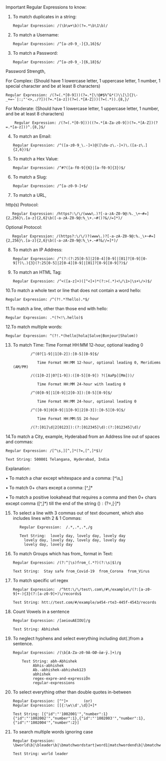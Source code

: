 Important Regular Expressions to know:

1. To match duplicates in a string: 

	   Regular Expression: /(\b\w+\b)(?=.*\b\1\b)/

2. To match a Username:   

	   Regular Expression: /^[a-z0-9_-]{3,16}$/

3. To match a Password: 

	   Regular Expression: /^[a-z0-9_-]{6,18}$/

Password Strength, 

For Complex: (Should have 1 lowercase letter, 1 uppercase letter, 1 number, 1 special character and be at least 8 characters)
    
	Regular Expression: /(?=(.*[0-9]))(?=.*[\!@#$%^&*()\\[\]{}\-_+=~`|:;"'<>,./?])(?=.*[a-z])(?=(.*[A-Z]))(?=(.*)).{8,}/ 

For Moderate: (Should have 1 lowercase letter, 1 uppercase letter, 1 number, and be at least 8   characters)
    
        Regular Expression: /(?=(.*[0-9]))((?=.*[A-Za-z0-9])(?=.*[A-Z])(?=.*[a-z]))^.{8,}$/

4. To match an Email: 

	   Regular Expression: /^([a-z0-9_\.-]+)@([\da-z\.-]+)\.([a-z\.]{2,6})$/

5. To match a Hex Value:

	   Regular Expression: /^#?([a-f0-9]{6}|[a-f0-9]{3})$/

6. To match a Slug:

	   Regular Expression: /^[a-z0-9-]+$/

7. To match a URL, 

http(s) Protocol: 

	   Regular Expression: /https?:\/\/(www\.)?[-a-zA-Z0-9@:%._\+~#=]{2,256}\.[a-z]{2,6}\b([-a-zA-Z0-9@:%_\+.~#()?&//=]*)/ 

Optional Protocol:

	   Regular Expression: /(https?:\/\/)?(www\.)?[-a-zA-Z0-9@:%._\+~#=]{2,256}\.[a-z]{2,6}\b([-a-zA-Z0-9@:%_\+.~#?&//=]*)/ 

8. To match an IP Address: 

	   Regular Expression: /^(?:(?:25[0-5]|2[0-4][0-9]|[01]?[0-9][0-9]?)\.){3}(?:25[0-5]|2[0-4][0-9]|[01]?[0-9][0-9]?)$/

9. To match an HTML Tag:

	   Regular Expression: /^<([a-z]+)([^<]+)*(?:>(.*)<\/\1>|\s+\/>)$/

10.To match a whole text or line that does not contain a word hello:  

	Regular Expression: /^(?!.*?hello).*$/  

11.To match a line, other than those end with hello: 

	Regular Expression: .*(?<!\.hello)$ 

12.To match multiple words:

	Regular Expression: ^(?!.*(hello|hola|Salve|Bonjour|Shalom))

13. To match Time: Time Format HH:MM 12-hour, optional leading 0

                /^(0?[1-9]|1[0-2]):[0-5][0-9]$/
		
                   Time Format HH:MM 12-hour, optional leading 0, Meridiems (AM/PM)
		   
                /((1[0-2]|0?[1-9]):([0-5][0-9]) ?([AaPp][Mm]))/
		
                   Time Format HH:MM 24-hour with leading 0
		   
                /^(0[0-9]|1[0-9]|2[0-3]):[0-5][0-9]$/
		
                   Time Format HH:MM 24-hour, optional leading 0
		   
                /^([0-9]|0[0-9]|1[0-9]|2[0-3]):[0-5][0-9]$/
		
                   Time Format HH:MM:SS 24-hour
		   
                /(?:[01]\d|2[0123]):(?:[012345]\d):(?:[012345]\d)/

14.To match a City, example, Hyderabad from an Address line out of spaces and commas:

	Regular Expression: /[^\s,][^,]*(?=,[^,]*$)/
	
	Text String: 500001 Telangana, Hyderabad, India
	
   Explanation:
     
•	To match a char except whitespace and a comma: [^\s,]

•	To match 0+ chars except a comma: [^,]*

•	To match a positive lookahead that requires a comma and then 0+ chars except comma ([^,]*) till the end of the string ($) : (?=,[^,]*$)

15.  To select a line with 3 commas out of text document, which also includes lines with 2 & 1
Commas:

    		Regular Expression:  /.*,.*,.*,/g
	
    		Text String:  lovely day, lovely day, lovely day
		      lovely day, lovely day, lovely day, lovely day
		      lovely day, lovely day

16. To match Groups which has from_ format in Text:

    	Regular Expression: /(?:^|\s)from_(.*?)(?:\s|$)/g
    
    	Text String:  Stay safe from_Covid-19  from_Corona  from_Virus

17. To match specific url regex

    	Regular Expression:  /^htt:\/\/test\.com\/#\/example\/(?:[a-z0-9]+-){3}(?:[a-z0-9]+)\/records$

    	Test String: htt://test.com/#/example/a454-rte3-445f-4543/records

18. Count Vowels in a sentence

    	Regular Expression: /[aeiouAEIOU]/g

    	Test String: Abhishek
    
19. To neglect hyphens and select everything including dot(.)from a sentence.

		Regular Expression: /(\b[A-Za-z0-9À-ÖØ-öø-ÿ.]+)/g
    
	        Test String: abh-Abhishek                
			     Abhis-abhishek                
			     Ab.-abhishek-abhishek123  
			     abhishek                     
			     regex-expre-and-expressiÖn          
			     regular-expressions   
			     
20. To select everything other than double quotes in-between

		Regular Expression: [^"]+		(or)
		Regular Expression: [[{:\w\\d',\d}]+]*
		
		Test String: [{"id":"'1002001'","number":1}{"id":"'1002002'","number":1},{"id":"'1002003'","number":1},{"id":"'1002004'","number":2}]

21. To search multiple words ignoring case

		Regular Expression: \bworld\b|\bleader\b|\bmatchwordstart|word1|matchwordend\b|\bmatchwordstart|word2|matchwordend\b|\bmatchwordstart|word3|matchwordend\b|^matchmessagestart|matchmessageend$
			     
		Test String: world leader

